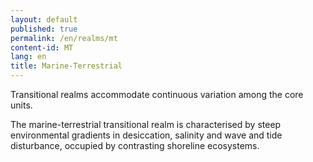 ```yaml
---
layout: default
published: true
permalink: /en/realms/mt
content-id: MT
lang: en
title: Marine-Terrestrial
---
```


Transitional realms accommodate continuous variation among the core units.

The marine-terrestrial transitional realm is characterised by steep environmental gradients in desiccation, salinity and wave and tide disturbance, occupied by contrasting shoreline ecosystems.

